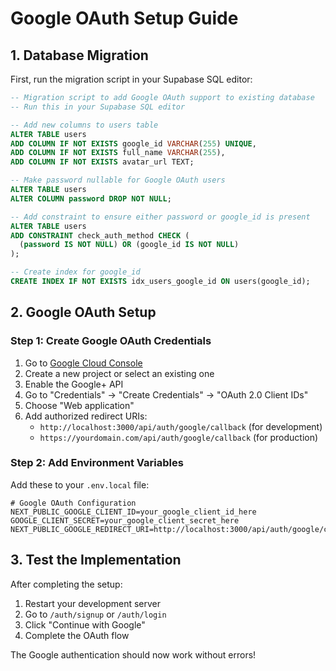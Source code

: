 # Google OAuth Setup Guide

## 1. Database Migration

First, run the migration script in your Supabase SQL editor:

```sql
-- Migration script to add Google OAuth support to existing database
-- Run this in your Supabase SQL editor

-- Add new columns to users table
ALTER TABLE users 
ADD COLUMN IF NOT EXISTS google_id VARCHAR(255) UNIQUE,
ADD COLUMN IF NOT EXISTS full_name VARCHAR(255),
ADD COLUMN IF NOT EXISTS avatar_url TEXT;

-- Make password nullable for Google OAuth users
ALTER TABLE users 
ALTER COLUMN password DROP NOT NULL;

-- Add constraint to ensure either password or google_id is present
ALTER TABLE users 
ADD CONSTRAINT check_auth_method CHECK (
  (password IS NOT NULL) OR (google_id IS NOT NULL)
);

-- Create index for google_id
CREATE INDEX IF NOT EXISTS idx_users_google_id ON users(google_id);
```

## 2. Google OAuth Setup

### Step 1: Create Google OAuth Credentials

1. Go to [Google Cloud Console](https://console.cloud.google.com/)
2. Create a new project or select an existing one
3. Enable the Google+ API
4. Go to "Credentials" → "Create Credentials" → "OAuth 2.0 Client IDs"
5. Choose "Web application"
6. Add authorized redirect URIs:
   - `http://localhost:3000/api/auth/google/callback` (for development)
   - `https://yourdomain.com/api/auth/google/callback` (for production)

### Step 2: Add Environment Variables

Add these to your `.env.local` file:

```env
# Google OAuth Configuration
NEXT_PUBLIC_GOOGLE_CLIENT_ID=your_google_client_id_here
GOOGLE_CLIENT_SECRET=your_google_client_secret_here
NEXT_PUBLIC_GOOGLE_REDIRECT_URI=http://localhost:3000/api/auth/google/callback
```

## 3. Test the Implementation

After completing the setup:

1. Restart your development server
2. Go to `/auth/signup` or `/auth/login`
3. Click "Continue with Google"
4. Complete the OAuth flow

The Google authentication should now work without errors! 